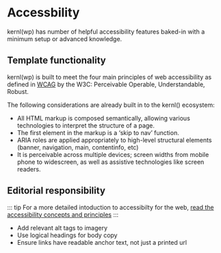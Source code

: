 # Accessbility

kernl(wp) has number of helpful accessibility features baked-in with a minimum setup or advanced knowledge.

## Template functionality

kernl(wp) is built to meet the four main principles of web accessibility as defined in [WCAG](https://www.w3.org/TR/WCAG20/) by the W3C: Perceivable Operable, Understandable, Robust.

The following considerations are already built in to the kernl() ecosystem:

* All HTML markup is composed semantically, allowing various technologies to interpret the structure of a page.
* The first element in the markup is a ‘skip to nav’ function.
* ARIA roles are applied appropriately to high-level structural elements (banner, navigation, main, contentinfo, etc)
* It is perceivable across multiple devices; screen widths from mobile phone to widescreen, as well as assistive technologies like screen readers.

## Editorial responsibility

::: tip
For a more detailed intoduction to accessibilty for the web, [read the accessibility concepts and principles](/principles/accessibility.html)
:::

* Add relevant alt tags to imagery
* Use logical headings for body copy
* Ensure links have readable anchor text, not just a printed url

